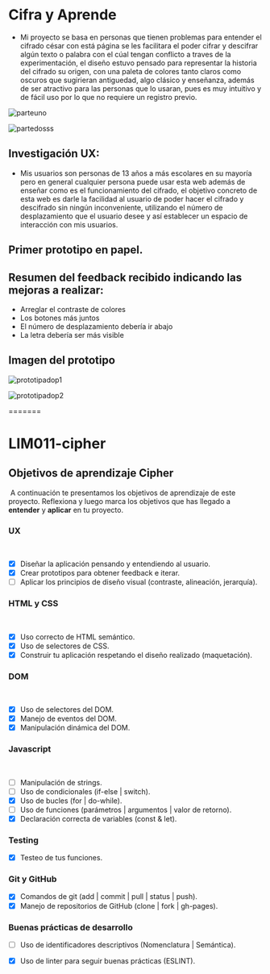 
# Cifra y Aprende

* Mi proyecto se basa en personas que tienen problemas para entender el cifrado césar con está página se les facilitara el poder cifrar y descifrar algún texto o palabra con el cúal tengan conflicto a traves de la experimentación, el diseño estuvo pensado para representar la historia del cifrado su origen, con una paleta de colores tanto claros como oscuros que sugirieran antiguedad, algo clásico y enseñanza, además de ser atractivo para las personas que lo usaran, pues es muy intuitivo y de fácil uso por lo que no requiere un registro previo.

![parteuno](https://user-images.githubusercontent.com/51058777/66794048-9a86bc00-eec5-11e9-9701-f0d0888bb5ca.png)

![partedosss](https://user-images.githubusercontent.com/51058777/66844906-c0977500-ef34-11e9-956b-06b683adf0aa.png)

## Investigación UX:

* Mis usuarios son personas de 13 años a más escolares en su mayoría pero en general cualquier persona puede usar esta web  además de enseñar como es el funcionamiento del cifrado, el objetivo concreto de esta web es darle la facilidad al usuario de poder hacer el cifrado y descifrado sin ningún inconveniente, utilizando el número de desplazamiento que el usuario desee y así establecer un espacio de interacción con mis usuarios.
## Primer prototipo en papel.

## Resumen del feedback recibido indicando las mejoras a realizar:
 - Arreglar el contraste de colores
 - Los botones más juntos
 - El número de desplazamiento debería ir abajo
 - La letra debería ser más visible
## Imagen del prototipo
![prototipadop1](https://user-images.githubusercontent.com/51058777/66798650-50590700-eed4-11e9-8eeb-863735d660d2.png)


![prototipadop2](https://user-images.githubusercontent.com/51058777/66798654-54852480-eed4-11e9-9a2d-cd0505ca4b6f.png)

=======
# LIM011-cipher
## Objetivos de aprendizaje Cipher
​
A continuación te presentamos los objetivos de aprendizaje de este proyecto. Reflexiona y luego marca los objetivos que has llegado a **entender** y **aplicar** en tu proyecto.
​
### UX
​
- [x] Diseñar la aplicación pensando y entendiendo al usuario.
- [x] Crear prototipos para obtener feedback e iterar.
- [ ] Aplicar los principios de diseño visual (contraste, alineación, jerarquía).
​
### HTML y CSS
​
- [x] Uso correcto de HTML semántico.
- [x] Uso de selectores de CSS.
- [x] Construir tu aplicación respetando el diseño realizado (maquetación).
​
### DOM
​
- [x] Uso de selectores del DOM.
- [x] Manejo de eventos del DOM.
- [x] Manipulación dinámica del DOM.
​
### Javascript
​
- [ ] Manipulación de strings.
- [ ] Uso de condicionales (if-else | switch).
- [x] Uso de bucles (for | do-while).	
- [ ] Uso de funciones (parámetros | argumentos | valor de retorno).
- [x] Declaración correcta de variables (const & let).
​
### Testing
- [x] Testeo de tus funciones.
​
### Git y GitHub
- [x] Comandos de git (add | commit | pull | status | push).
- [x] Manejo de repositorios de GitHub (clone | fork | gh-pages).
​
### Buenas prácticas de desarrollo
- [ ] Uso de identificadores descriptivos (Nomenclatura | Semántica).
- [x] Uso de linter para seguir buenas prácticas (ESLINT).


